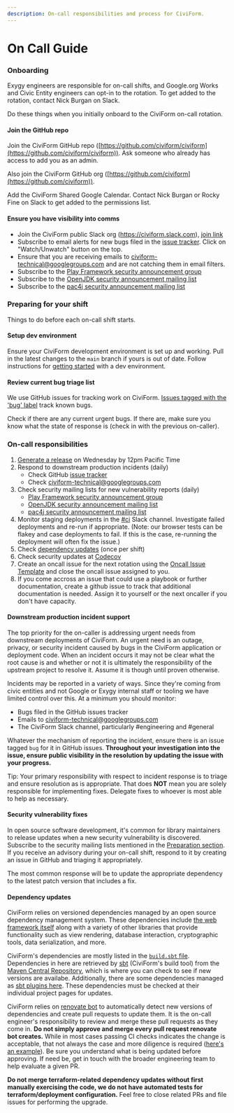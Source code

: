 ```yaml
---
description: On-call responsibilities and process for CiviForm.
---
```


# On Call Guide

### Onboarding
Exygy engineers are responsible for on-call shifts, and Google.org Works and Civic Entity engineers can opt-in to the rotation. To get added to the rotation, contact Nick Burgan on Slack.

Do these things when you initially onboard to the CiviForm on-call rotation.

#### Join the GitHub repo

Join the CiviForm GitHub repo ([https://github.com/civiform/civiform](https://github.com/civiform/civiform)). Ask someone who already has access to add you as an admin.

Also join the CiviForm GitHub org ([https://github.com/civiform](https://github.com/civiform)).

Add the CiviForm Shared Google Calendar. Contact Nick Burgan or Rocky Fine on Slack to get added to the permissions list.

#### Ensure you have visibility into comms

* Join the CiviForm public Slack org (https://civiform.slack.com), [join link](https://join.slack.com/t/civiform/shared\_invite/zt-niap7ys1-RAICICUpDJfjpizjyjBr7Q)
* Subscribe to email alerts for new bugs filed in the [issue tracker](https://github.com/civiform/civiform/issues). Click on "Watch/Unwatch" button on the top.
* Ensure that you are receiving emails to civiform-technical@googlegroups.com and are not catching them in email filters.
* Subscribe to the [Play Framework security announcement group](https://groups.google.com/g/play-framework-security)
* Subscribe to the [OpenJDK security announcement mailing list](https://mail.openjdk.java.net/mailman/listinfo/vuln-announce)
* Subscribe to the [pac4j security announcement mailing list](https://groups.google.com/g/pac4j-security)

### Preparing for your shift

Things to do before each on-call shift starts.

#### Setup dev environment

Ensure your CiviForm development environment is set up and working. Pull in the latest changes to the `main` branch if yours is out of date. Follow instructions for [getting started](../../../contributor-guide/developer-guide/getting-started.md) with a dev environment.

#### Review current bug triage list

We use GitHub issues for tracking work on CiviForm. [Issues tagged with the 'bug' label](https://github.com/civiform/civiform/issues?q=is%3Aissue+is%3Aopen+label%3Abug) track known bugs.

Check if there are any current urgent bugs. If there are, make sure you know what the state of response is (check in with the previous on-caller).

### On-call responsibilities

1. [Generate a release](../../../contributor-guide/developer-guide/releasing.md) on Wednesday by 12pm Pacific Time
2. Respond to downstream production incidents (daily)
   * Check GitHub [issue tracker](https://github.com/civiform/civiform/issues)
   * Check [civiform-technical@googlegroups.com](https://groups.google.com/g/civiform-technical)
3. Check security mailing lists for new vulnerability reports (daily)
   * [Play Framework security announcement group](https://groups.google.com/g/play-framework-security)
   * [OpenJDK security announcement mailing list](https://mail.openjdk.java.net/mailman/listinfo/vuln-announce)
   * [pac4j security announcement mailing list](https://groups.google.com/g/pac4j-security)
4. Monitor staging deployments in the [#ci](https://app.slack.com/client/T01Q6PJQAES/C03UXPUEXU4) Slack channel. Investigate failed deployments and re-run if appropriate. (Note: our browser tests can be flakey and case deployments to fail. If this is the case, re-running the deployment will often fix the issue.)
4. Check [dependency updates](https://github.com/civiform/civiform/labels/dependencies) (once per shift)
5. Check security updates at [Codecov](https://about.codecov.io/security-update)
6. Create an oncall issue for the next rotation using the [Oncall Issue Template](https://github.com/civiform/civiform/blob/main/.github/ISSUE_TEMPLATE/oncall-rotation.md) and close the oncall issue assigned to you.
7. If you come accross an issue that could use a playbook or further documentation, create a github issue to track that additional documentation is needed. Assign it to yourself or the next oncaller if you don't have capacity.

#### Downstream production incident support

The top priority for the on-caller is addressing urgent needs from downstream deployments of CiviForm. An urgent need is an outage, privacy, or security incident caused by bugs in the CiviForm application or deployment code. When an incident occurs it may not be clear what the root cause is and whether or not it is ultimately the responsibility of the upstream project to resolve it. Assume it is though until proven otherwise.

Incidents may be reported in a variety of ways. Since they're coming from civic entities and not Google or Exygy internal staff or tooling we have limited control over this. At a minimum you should monitor:

* Bugs filed in the GitHub issues tracker
* Emails to civiform-technical@googlegroups.com
* The CiviForm Slack channel, particularly #engineering and #general

Whatever the mechanism of reporting the incident, ensure there is an issue tagged `bug` for it in GitHub issues. **Throughout your investigation into the issue, ensure public visibility in the resolution by updating the issue with your progress.**

Tip: Your primary responsibility with respect to incident response is to triage and ensure resolution as is appropriate. That does **NOT** mean you are solely responsible for implementing fixes. Delegate fixes to whoever is most able to help as necessary.

#### Security vulnerability fixes

In open source software development, it's common for library maintainers to release updates when a new security vulnerability is discovered. Subscribe to the security mailing lists mentioned in the [Preparation section](#ensure-you-have-visibility-into-comms). If you receive an advisory during your on-call shift, respond to it by creating an issue in GitHub and triaging it appropriately.

The most common response will be to update the appropriate dependency to the latest patch version that includes a fix.

#### Dependency updates

CiviForm relies on versioned dependencies managed by an open source dependency management system. These dependencies include [the web framework itself](http://playframework.com) along with a variety of other libraries that provide functionality such as view rendering, database interaction, cryptographic tools, data serialization, and more.

CiviForm's dependencies are mostly listed in the [`build.sbt` file](https://github.com/civiform/civiform/blob/main/server/build.sbt). Dependencies in here are retrieved by [sbt](https://www.scala-sbt.org) (CiviForm's build tool) from the [Maven Central Repository](https://search.maven.org), which is where you can check to see if new versions are availabe. Additionally, there are some dependencies managed as [sbt plugins here](https://github.com/civiform/civiform/blob/main/server/project/plugins.sbt). These dependencies must be checked at their individual project pages for updates.

CiviForm relies on [renovate bot](https://github.com/renovatebot/renovate) to automatically detect new versions of dependencies and create pull requests to update them. It is the on-call engineer's responsibility to review and merge these pull requests as they come in. **Do not simply approve and merge every pull request renovate bot creates.** While in most cases passing CI checks indicates the change is acceptable, that not always the case and more diligence is required ([here's an example](https://github.com/civiform/civiform/pull/2130#discussion\_r834714183)). Be sure you understand what is being updated before approving. If need be, get in touch with the broader engineering team to help evaluate a given PR.

**Do not merge terraform-related dependency updates without first manually exercising the code, we do not have automated tests for terraform/deployment configuration.** Feel free to close related PRs and file issues for performing the upgrade.

